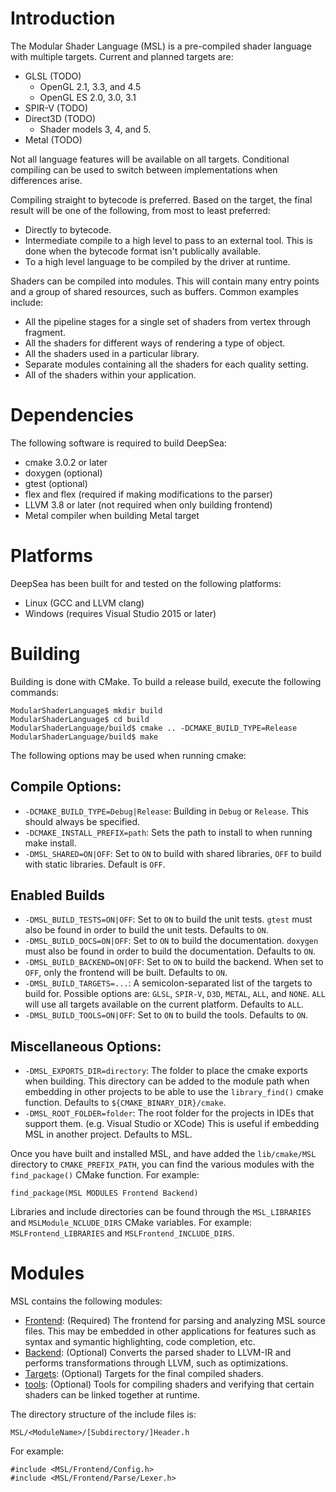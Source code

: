 # Introduction

The Modular Shader Language (MSL) is a pre-compiled shader language with multiple targets. Current and planned targets are:

* GLSL (TODO)
	* OpenGL 2.1, 3.3, and 4.5
	* OpenGL ES 2.0, 3.0, 3.1
* SPIR-V (TODO)
* Direct3D (TODO)
	* Shader models 3, 4, and 5.
* Metal (TODO)

Not all language features will be available on all targets. Conditional compiling can be used to switch between implementations when differences arise.

Compiling straight to bytecode is preferred. Based on the target, the final result will be one of the following, from most to least preferred:

* Directly to bytecode.
* Intermediate compile to a high level to pass to an external tool. This is done when the bytecode format isn't publically available.
* To a high level language to be compiled by the driver at runtime.

Shaders can be compiled into modules. This will contain many entry points and a group of shared resources, such as buffers. Common examples include:

* All the pipeline stages for a single set of shaders from vertex through fragment.
* All the shaders for different ways of rendering a type of object.
* All the shaders used in a particular library.
* Separate modules containing all the shaders for each quality setting.
* All of the shaders within your application.

# Dependencies

The following software is required to build DeepSea:

* cmake 3.0.2 or later
* doxygen (optional)
* gtest (optional)
* flex and flex (required if making modifications to the parser)
* LLVM 3.8 or later (not required when only building frontend)
* Metal compiler when building Metal target

# Platforms

DeepSea has been built for and tested on the following platforms:

* Linux (GCC and LLVM clang)
* Windows (requires Visual Studio 2015 or later)

# Building

Building is done with CMake. To build a release build, execute the following commands:

	ModularShaderLanguage$ mkdir build
	ModularShaderLanguage$ cd build
	ModularShaderLanguage/build$ cmake .. -DCMAKE_BUILD_TYPE=Release
	ModularShaderLanguage/build$ make

The following options may be used when running cmake:

## Compile Options:

* `-DCMAKE_BUILD_TYPE=Debug|Release`: Building in `Debug` or `Release`. This should always be specified.
* `-DCMAKE_INSTALL_PREFIX=path`: Sets the path to install to when running make install.
* `-DMSL_SHARED=ON|OFF`: Set to `ON` to build with shared libraries, `OFF` to build with static libraries. Default is `OFF`.

## Enabled Builds

* `-DMSL_BUILD_TESTS=ON|OFF`: Set to `ON` to build the unit tests. `gtest` must also be found in order to build the unit tests. Defaults to `ON`.
* `-DMSL_BUILD_DOCS=ON|OFF`: Set to `ON` to build the documentation. `doxygen` must also be found in order to build the documentation. Defaults to `ON`.
* `-DMSL_BUILD_BACKEND=ON|OFF`: Set to `ON` to build the backend. When set to `OFF`, only the frontend will be built. Defaults to `ON`.
* `-DMSL_BUILD_TARGETS=...`: A semicolon-separated list of the targets to build for. Possible options are: `GLSL`, `SPIR-V`, `D3D`, `METAL`, `ALL`, and `NONE`. `ALL` will use all targets available on the current platform. Defaults to `ALL`.
* `-DMSL_BUILD_TOOLS=ON|OFF`: Set to `ON` to build the tools. Defaults to `ON`.

## Miscellaneous Options:

* `-DMSL_EXPORTS_DIR=directory`: The folder to place the cmake exports when building. This directory can be added to the module path when embedding in other projects to be able to use the `library_find()` cmake function. Defaults to `${CMAKE_BINARY_DIR}/cmake`.
* `-DMSL_ROOT_FOLDER=folder`: The root folder for the projects in IDEs that support them. (e.g. Visual Studio or XCode) This is useful if embedding MSL in another project. Defaults to MSL.

Once you have built and installed MSL, and have added the `lib/cmake/MSL` directory to `CMAKE_PREFIX_PATH`, you can find the various modules with the `find_package()` CMake function. For example:

    find_package(MSL MODULES Frontend Backend)

Libraries and include directories can be found through the `MSL_LIBRARIES` and `MSLModule_NCLUDE_DIRS` CMake variables. For example: `MSLFrontend_LIBRARIES` and `MSLFrontend_INCLUDE_DIRS`.

# Modules

MSL contains the following modules:

* [Frontend](Frontend/README.md): (Required) The frontend for parsing and analyzing MSL source files. This may be embedded in other applications for features such as syntax and symantic highlighting, code completion, etc.
* [Backend](Backend/README.md): (Optional) Converts the parsed shader to LLVM-IR and performs transformations through LLVM, such as optimizations.
* [Targets](Targets/README.md): (Optional) Targets for the final compiled shaders.
* [tools](tools/README.md): (Optional) Tools for compiling shaders and verifying that certain shaders can be linked together at runtime.

The directory structure of the include files is:

	MSL/<ModuleName>/[Subdirectory/]Header.h

For example:

	#include <MSL/Frontend/Config.h>
	#include <MSL/Frontend/Parse/Lexer.h>
